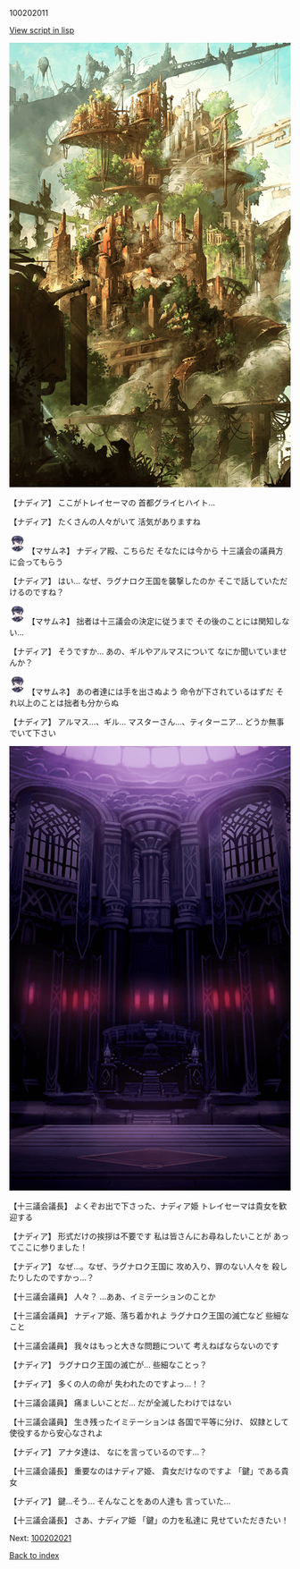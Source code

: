 100202011

[View script in lisp](../scripts/100202011.txt)

![beast_world.png](../images/backgrounds/beast_world.png)

【ナディア】
ここがトレイセーマの
首都グライヒハイト…

【ナディア】
たくさんの人々がいて
活気がありますね

<img src="../images/units/3100111.png" alt="3100111.png" height="34"/>
【マサムネ】
ナディア殿、こちらだ
そなたには今から
十三議会の議員方に会ってもらう

【ナディア】
はい…
なぜ、ラグナロク王国を襲撃したのか
そこで話していただけるのですね？

<img src="../images/units/3100111.png" alt="3100111.png" height="34"/>
【マサムネ】
拙者は十三議会の決定に従うまで
その後のことには関知しない…

【ナディア】
そうですか…
あの、ギルやアルマスについて
なにか聞いていませんか？

<img src="../images/units/3100111.png" alt="3100111.png" height="34"/>
【マサムネ】
あの者達には手を出さぬよう
命令が下されているはずだ
それ以上のことは拙者も分からぬ

【ナディア】
アルマス…、ギル…
マスターさん…、ティターニア…
どうか無事でいて下さい

![201_congress.png](../images/backgrounds/201_congress.png)

【十三議会議長】
よくぞお出で下さった、ナディア姫
トレイセーマは貴女を歓迎する

【ナディア】
形式だけの挨拶は不要です
私は皆さんにお尋ねしたいことが
あってここに参りました！

【ナディア】
なぜ…。なぜ、ラグナロク王国に
攻め入り、罪のない人々を
殺したりしたのですかっ…？

【十三議会議員】
人々？
…ああ、イミテーションのことか

【十三議会議員】
ナディア姫、落ち着かれよ
ラグナロク王国の滅亡など
些細なこと

【十三議会議員】
我々はもっと大きな問題について
考えねばならないのです

【ナディア】
ラグナロク王国の滅亡が…
些細なことっ？

【ナディア】
多くの人の命が
失われたのですよっ…！？

【十三議会議員】
痛ましいことだ…
だが全滅したわけではない

【十三議会議員】
生き残ったイミテーションは
各国で平等に分け、
奴隷として使役するから安心なされよ

【ナディア】
アナタ達は、
なにを言っているのです…？

【十三議会議長】
重要なのはナディア姫、
貴女だけなのですよ
「鍵」である貴女

【ナディア】
鍵…そう…
そんなことをあの人達も
言っていた…

【十三議会議長】
さあ、ナディア姫
「鍵」の力を私達に
見せていただきたい！


Next: [100202021](100202021.md)

[Back to index](index.md)
